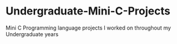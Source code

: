 # Undergraduate-Mini-C-Projects
Mini C Programming language projects I worked on throughout my Undergraduate years
